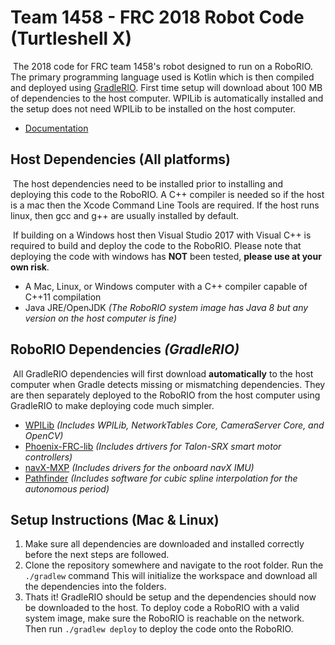 # Team 1458 - FRC 2018 Robot Code (Turtleshell X)

​	The 2018 code for FRC team 1458's robot designed to run on a RoboRIO. The primary programming language used is Kotlin which is then compiled and deployed using [GradleRIO](https://github.com/Open-RIO/GradleRIO). First time setup will download about 100 MB of dependencies to the host computer. WPILib is automatically installed and the setup does not need WPILib to be installed on the host computer.

- [Documentation](https://github.com/FRC1458/RobotCode2018/wiki)

## Host Dependencies (All platforms)

​	The host dependencies need to be installed prior to installing and deploying this code to the RoboRIO. A C++ compiler is needed so if the host is a mac then the Xcode Command Line Tools are required. If the host runs linux, then gcc and g++ are usually installed by default. 

​	If building on a Windows host then Visual Studio 2017 with Visual C++ is required to build and deploy the code to the RoboRIO. Please note that deploying the code with windows has **NOT** been tested, **please use at your own risk**.

- A Mac, Linux, or Windows computer with a C++ compiler capable of C++11 compilation
- Java JRE/OpenJDK *(The RoboRIO system image has Java 8 but any version on the host computer is fine)*

## RoboRIO Dependencies *(GradleRIO)*

​	All GradleRIO dependencies will first download **automatically** to the host computer when Gradle detects missing or mismatching dependencies. They are then separately deployed to the RoboRIO from the host computer using GradleRIO to make deploying code much simpler.

- [WPILib](https://github.com/wpilibsuite/allwpilib) *(Includes WPILib, NetworkTables Core, CameraServer Core, and OpenCV)*
- [Phoenix-FRC-lib](https://github.com/CrossTheRoadElec/Phoenix-frc-lib) *(Includes drtivers for Talon-SRX smart motor controllers)*
- [navX-MXP](https://www.pdocs.kauailabs.com/navx-mxp/software/roborio-libraries/) *(Includes drivers for the onboard navX IMU)*
- [Pathfinder](https://github.com/JacisNonsense/Pathfinder) *(Includes software for cubic spline interpolation for the autonomous period)*

## Setup Instructions (Mac & Linux)

1. Make sure all dependencies are downloaded and installed correctly before the next steps are followed.
2. Clone the repository somewhere and navigate to the root folder. Run the `./gradlew` command This will initialize the workspace and download all the dependencies into the folders.
3. Thats it! GradleRIO should be setup and the dependencies should now be downloaded to the host. To deploy code a RoboRIO with a valid system image, make sure the RoboRIO is reachable on the network. Then run `./gradlew deploy` to deploy the code onto the RoboRIO.
